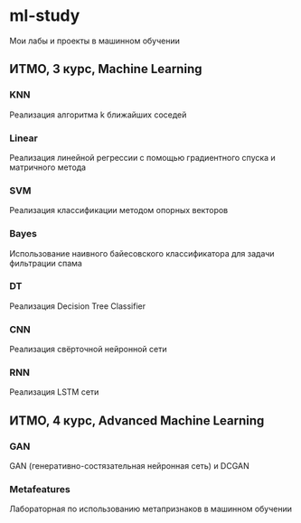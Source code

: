 # ml-study
Мои лабы и проекты в машинном обучении

## ИТМО, 3 курс, Machine Learning
### KNN

Реализация алгоритма k ближайших соседей

### Linear

Реализация линейной регрессии с помощью градиентного спуска и матричного метода

### SVM

Реализация классификации методом опорных векторов

### Bayes

Использование наивного байесовского классификатора для задачи фильтрации спама

### DT

Реализация Decision Tree Classifier

### CNN

Реализация свёрточной нейронной сети

### RNN

Реализация LSTM сети

## ИТМО, 4 курс, Advanced Machine Learning
### GAN

GAN (генеративно-состязательная нейронная сеть) и DCGAN

### Metafeatures

Лабораторная по использованию метапризнаков в машинном обучении

